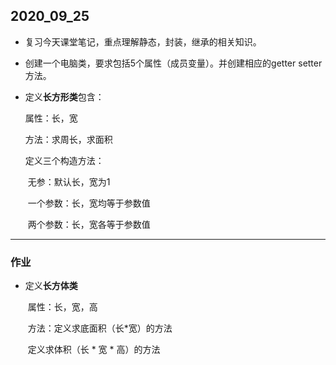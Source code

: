 ## 2020_09_25

- 复习今天课堂笔记，重点理解静态，封装，继承的相关知识。

- 创建一个电脑类，要求包括5个属性（成员变量）。并创建相应的getter setter方法。

- 定义**长方形类**包含：

  属性：长，宽

  方法：求周长，求面积

  定义三个构造方法：

  ​			无参：默认长，宽为1

  ​			一个参数：长，宽均等于参数值

  ​			两个参数：长，宽各等于参数值

------

### 作业

- 定义**长方体类**
  
  ​		属性：长，宽，高
  
  ​		方法：定义求底面积（长*宽）的方法

  ​					定义求体积（长 * 宽 * 高）的方法
  
  
  
  
